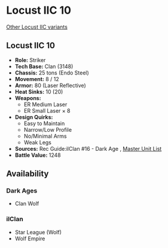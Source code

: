 # Locust IIC 10 

[Other Locust IIC variants](../locust_iic.md) 

## Locust IIC 10 

- **Role:** Striker 
- **Tech Base:** Clan (3148) 
- **Chassis:** 25 tons (Endo Steel) 
- **Movement:** 8 / 12 
- **Armor:** 80 (Laser Reflective) 
- **Heat Sinks:** 10 (20) 
- **Weapons:** 
  - ER Medium Laser 
  - ER Small Laser × 8 
- **Design Quirks:** 
  - Easy to Maintain 
  - Narrow/Low Profile 
  - No/Minimal Arms 
  - Weak Legs 
- **Sources:** Rec Guide:ilClan #16 - Dark Age , [Master Unit List](http://masterunitlist.info/Unit/Details/8203) 
- **Battle Value:** 1248 

## Availability 

### Dark Ages 

- Clan Wolf 

### ilClan 

- Star League (Wolf) 
- Wolf Empire 

